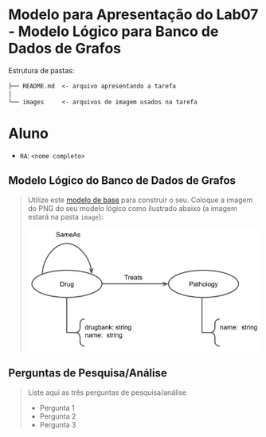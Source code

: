 # Modelo para Apresentação do Lab07 - Modelo Lógico para Banco de Dados de Grafos

Estrutura de pastas:

~~~
├── README.md  <- arquivo apresentando a tarefa
│
└── images     <- arquivos de imagem usados na tarefa
~~~

# Aluno
* `RA`: `<nome completo>`

## Modelo Lógico do Banco de Dados de Grafos
> Utilize este [modelo de base](https://docs.google.com/presentation/d/10RN7bDKUka_Ro2_41WyEE76Wxm4AioiJOrsh6BRY3Kk/edit?usp=sharing) para construir o seu.
> Coloque a imagem do PNG do seu modelo lógico como ilustrado abaixo (a imagem estará na pasta `image`):
>
> ![Modelo Lógico de Grafos](images/modelo-logico-grafos.png)

## Perguntas de Pesquisa/Análise

> Liste aqui as três perguntas de pesquisa/análise
> * Pergunta 1
> * Pergunta 2
> * Pergunta 3
